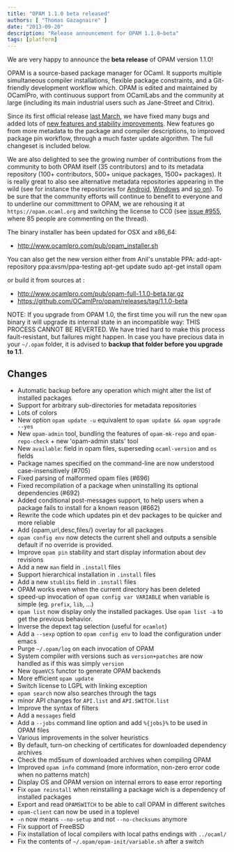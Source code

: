 ```yaml
---
title: "OPAM 1.1.0 beta released"
authors: [ "Thomas Gazagnaire" ]
date: "2013-09-20"
description: "Release announcement for OPAM 1.1.0~beta"
tags: [platform]
---
```


We are very happy to announce the **beta release** of OPAM version 1.1.0!

OPAM is a source-based package manager for OCaml. It supports multiple
simultaneous compiler installations, flexible package constraints, and
a Git-friendly development workflow which. OPAM is edited and
maintained by OCamlPro, with continuous support from OCamlLabs and the
community at large (including its main industrial users such as
Jane-Street and Citrix).

Since its first official release [last March][1], we have fixed many
bugs and added lots of [new features and stability improvements][2]. New
features go from more metadata to the package and compiler
descriptions, to improved package pin workflow, through a much faster
update algorithm. The full changeset is included below.

We are also delighted to see the growing number of contributions from
the community to both OPAM itself (35 contributors) and to its
metadata repository (100+ contributors, 500+ unique packages, 1500+
packages). It is really great to also see alternative metadata
repositories appearing in the wild (see for instance the repositories
for [Android][3], [Windows][4] and [so on][5]). To be sure that the
community efforts will continue to benefit to everyone and to
underline our committment to OPAM, we are rehousing it at
`https://opam.ocaml.org` and switching the license to CC0 (see [issue #955][6],
where 85 people are commenting on the thread).

The binary installer has been updated for OSX and x86_64:
- http://www.ocamlpro.com/pub/opam_installer.sh

You can also get the new version either from Anil's unstable PPA:
   add-apt-repository ppa:avsm/ppa-testing
   apt-get update
   sudo apt-get install opam

or build it from sources at :
- http://www.ocamlpro.com/pub/opam-full-1.1.0-beta.tar.gz
- https://github.com/OCamlPro/opam/releases/tag/1.1.0-beta

NOTE: If you upgrade from OPAM 1.0, the first time you will run the
new `opam` binary it will upgrade its internal state in an incompatible
way: THIS PROCESS CANNOT BE REVERTED. We have tried hard to make this
process fault-resistant, but failures might happen. In case you have
precious data in your `~/.opam` folder, it is advised to **backup that
folder before you upgrade to 1.1**.

[1]: http://www.ocamlpro.com/blog/2013/03/14/opam-1.0.0.html
[2]: https://github.com/OCamlPro/opam/issues?milestone=17&page=1&state=closed
[3]: https://github.com/vouillon/opam-android-repository
[4]: https://github.com/vouillon/opam-windows-repository
[5]: https://github.com/search?q=opam-repo&type=Repositories&ref=searchresults
[6]: https://github.com/OCamlPro/opam-repository/issues/955

## Changes ##

* Automatic backup before any operation which might alter the list of installed packages
* Support for arbitrary sub-directories for metadata repositories
* Lots of colors
* New option `opam update -u` equivalent to `opam update && opam upgrade --yes`
* New `opam-admin` tool, bundling the features of `opam-mk-repo` and
 `opam-repo-check` + new 'opam-admin stats' tool
* New `available`: field in opam files, superseding `ocaml-version` and `os` fields
* Package names specified on the command-line are now understood
 case-insensitively (#705)
* Fixed parsing of malformed opam files (#696)
* Fixed recompilation of a package when uninstalling its optional dependencies (#692)
* Added conditional post-messages support, to help users when a package fails to
  install for a known reason (#662)
* Rewrite the code which updates pin et dev packages to be quicker and more reliable
* Add {opam,url,desc,files/} overlay for all packages
* `opam config env` now detects the current shell and outputs a sensible default if
 no override is provided.
* Improve `opam pin` stability and start display information about dev revisions
* Add a new `man` field in `.install` files
* Support hierarchical installation in `.install` files
* Add a new `stublibs` field in `.install` files
* OPAM works even when the current directory has been deleted
* speed-up invocation of `opam config var VARIABLE` when variable is simple
 (eg. `prefix`, `lib`, ...)
* `opam list` now display only the installed packages. Use `opam list -a` to get
 the previous behavior.
* Inverse the depext tag selection (useful for `ocamlot`)
* Add a `--sexp` option to `opam config env` to load the configuration under emacs
* Purge `~/.opam/log` on each invocation of OPAM
* System compiler with versions such as `version+patches` are now handled as if this
 was simply `version`
* New `OpamVCS` functor to generate OPAM backends
* More efficient `opam update`
* Switch license to LGPL with linking exception
* `opam search` now also searches through the tags
* minor API changes for `API.list` and `API.SWITCH.list`
* Improve the syntax of filters
* Add a `messages` field
* Add a `--jobs` command line option and add `%{jobs}%` to be used in OPAM files
* Various improvements in the solver heuristics
* By default, turn-on checking of certificates for downloaded dependency archives
* Check the md5sum of downloaded archives when compiling OPAM
* Improved `opam info` command (more information, non-zero error code when no patterns match)
* Display OS and OPAM version on internal errors to ease error reporting
* Fix `opam reinstall` when reinstalling a package wich is a dependency of installed packages
* Export and read `OPAMSWITCH` to be able to call OPAM in different switches
* `opam-client` can now be used in a toplevel
* `-n` now means `--no-setup` and not `--no-checksums` anymore
* Fix support of FreeBSD
* Fix installation of local compilers with local paths endings with `../ocaml/`
* Fix the contents of `~/.opam/opam-init/variable.sh` after a switch

